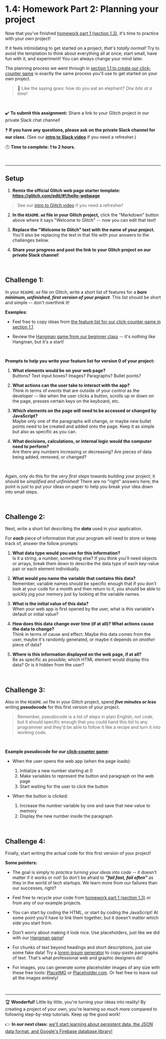 # 1.4: Homework Part 2: Planning your project

Now that you've finished [homework part 1 (section 1.3)](https://github.com/LearnTeachCode/intro-javascript-class/blob/may-2018-int/week-1/1-3-homework-part1-review.md), it's time to practice with your own project!

If it feels intimidating to get started on a project, *that's totally normal!* Try to avoid the temptation to think about everything all at once; start small, have fun with it, and experiment! You can always change your mind later.

The planning process we went through in [section 1.1 to create our click-counter game](https://github.com/LearnTeachCode/intro-javascript-class/blob/may-2018-int/week-1/1-1-review-game.md) is exactly the same process you'll use to get started on your own project.

  > :elephant: Like the saying goes: how do you eat an elephant? *One bite at a time!*

<br/>

✔️ **To submit this assignment:** Share a link to your Glitch project in our private Slack chat channel!

❓ **If you have any questions, please ask on the private Slack channel for our class.** (See our [**intro to Slack video**](https://github.com/LearnTeachCode/intro-javascript-class/blob/march-2018/week-1/1-1-initial-tools-intro.md#111-intro-to-slack) if you need a refresher.)

:clock2: **Time to complete: 1 to 2 hours.**

<br/>

<hr/>

## Setup

  1. **Remix the official Glitch web page starter template: https://glitch.com/edit/#!/hello-webpage**

  > See our [intro to Glitch video](https://github.com/LearnTeachCode/intro-javascript-class/blob/march-2018/week-1/1-1-initial-tools-intro.md#113-intro-to-glitch) if you need a refresher!

  2. **In the `README.md` file in your Glitch project,** click the "Markdown" button above where it says "Welcome to Glitch" -- now you can edit that text!
  
  3. **Replace the "Welcome to Glitch" text with the name of your project.** You'll also be replacing the text in that file with your answers to the challenges below.
  
  4. **Share your progress and post the link to your Glitch project on our private Slack channel**!

<br/>

## Challenge 1:

In your `README.md` file on Glitch, write a short list of features for a ***bare minimum, unfinished, first version of your project***. This list should be short and simple -- don't overthink it!

**Examples:**

  - Feel free to copy ideas from [the feature list for our click-counter game in section 1.1](https://github.com/LearnTeachCode/intro-javascript-class/blob/may-2018-int/week-1/1-1-review-game.md).

  - Review the [Hangman game from our beginner class](https://github.com/LearnTeachCode/intro-javascript-class/blob/march-2018/week-1/1-5-review-hangman-game.md) -- it's nothing like Hangman, but it's a start!

<br/>

**Prompts to help you write your feature list for version 0 of your project:**

  1. **What elements would be on your web page?**
  <br/> Buttons? Text input boxes? Images? Paragraphs? Bullet points?
  
  2. **What actions can the user take to interact with the app?**
  <br/> Think in terms of *events* that are outside of your control as the developer -- like when the user clicks a button, scrolls up or down on the page, presses certain keys on the keyboard, etc.
  
  3. **Which elements on the page will need to be accessed or changed by JavaScript?**
  <br/> Maybe only one of the paragraphs will change, or maybe new bullet points need to be created and added onto the page. Keep it as simple but also as specific as you can.
  
  4. **What decisions, calculations, or internal logic would the computer need to perform?**
  <br/> Are there any numbers increasing or decreasing? Are pieces of data being added, removed, or changed?

<br/>

Again, only do this for the *very first steps* towards building your project; it should be *simplified and unfinished!* There are no "right" answers here; the point is just to put your ideas on paper to help you break your idea down into small steps.

<br/>

## Challenge 2:

Next, write a short list describing the ***data*** used in your application.

For ***each*** piece of information that your program will need to store or keep track of, answer the follow prompts:

  1. **What data type would you use for this information?**
  <br/> Is it a string, a number, something else? If you think you'll need objects or arrays, break them down to describe the data type of each key-value pair or each element individually.

  2. **What would you name the variable that contains this data?**
  <br/> Remember, variable names should be specific enough that if you don't look at your code for a month and then return to it, you should be able to quickly jog your memory just by looking at the variable names.

  3. **What is the initial value of this data?**
  <br/> When your web app is first opened by the user, what is this variable's default or initial value?

  4. **How does this data change over time (if at all)? What actions cause the data to change?**
  <br/> Think in terms of cause and effect. Maybe this data comes from the user, maybe it's randomly generated, or maybe it depends on *another* piece of data?
  
  5. **Where is this information displayed on the web page, if at all?**
  <br/> Be as specific as possible; which HTML element would display this data? Or is it hidden from the user?

<br/>

## Challenge 3:

Also in the `README.md` file in your Glitch project, spend ***five minutes or less*** writing **pseudocode** for this first version of your project.

  > Remember, pseudocode is a list of steps in plain English, *not code*, but it should specific enough that you could hand this list to any programmer and they'd be able to follow it like a recipe and turn it into working code.

<br/>

**Example pseudocode for our [click-counter game](https://github.com/LearnTeachCode/intro-javascript-class/blob/may-2018-int/week-1/1-1-review-game.md):**

  - When the user opens the web app (when the page loads):
    1. Initialize a new number starting at 0
    2. Make variables to represent the button and paragraph on the web page    
    3. Start waiting for the user to click the button

  - When the button is clicked:
    1. Increase the number variable by one and save that new value to memory
    2. Display the new number inside the paragraph

<br/>

## Challenge 4:

Finally, start writing the actual code for this first version of your project!

**Some pointers:**

  - The goal is simply to *practice turning your ideas into code* -- it doesn't matter if it works or not! So don't be afraid to ***"fail fast, fail often"*** as they in the world of tech startups. We learn more from our failures than our successes, right? 
  
  - Feel free to recycle your code from [homework part 1 (section 1.3)](https://github.com/LearnTeachCode/intro-javascript-class/blob/may-2018-int/week-1/1-4-homework-part2-project.md) or from any of our example projects.
  
  - You can start by coding the HTML, or start by coding the JavaScript! At some point you'll have to link them together, but it doesn't matter which side you start from.
  
  - Don't worry about making it look nice. Use placeholders, just like we did with our [Hangman game](https://github.com/LearnTeachCode/intro-javascript-class/blob/march-2018/week-1/1-5-review-hangman-game.md)!
  
  - For chunks of text beyond headings and short descriptions, just use some fake data! Try a [lorem ipsum generator](https://loremipsumgenerator.com/) to copy-paste paragraphs of text. That's what professional web and graphic designers do!
  
  - For images, you can generate some placeholder images of any size with these free tools: [PlaceIMG](https://placeimg.com/) or [Placeholder.com](https://placeholder.com/). Or feel free to leave out all the images entirely!

<br/>

<hr/>

:trophy: **Wonderful!** Little by little, you're turning your ideas into reality! By creating a project of your own, you're learning *so much more* compared to following step-by-step tutorials. Keep up the good work!

:point_right: **In our next class:** [we'll start learning about persistent data, the JSON data format, and Google's Firebase database library!](https://github.com/LearnTeachCode/intro-javascript-class/tree/may-2018-int/week-2)
